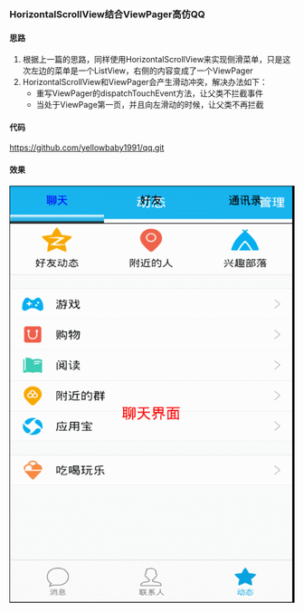 ### HorizontalScrollView结合ViewPager高仿QQ
#### 思路

 1. 根据上一篇的思路，同样使用HorizontalScrollView来实现侧滑菜单，只是这次左边的菜单是一个ListView，右侧的内容变成了一个ViewPager
 2. HorizontalScrollView和ViewPager会产生滑动冲突，解决办法如下：
	 - 重写ViewPager的dispatchTouchEvent方法，让父类不拦截事件
	 - 当处于ViewPage第一页，并且向左滑动的时候，让父类不再拦截

  
 #### 代码

https://github.com/yellowbaby1991/qq.git

#### 效果

![enter description here][1]


  [1]: ./images/ViewPage+HorizontalScrollView%E9%AB%98%E4%BB%BFQQ.gif "ViewPage+HorizontalScrollView高仿QQ"
